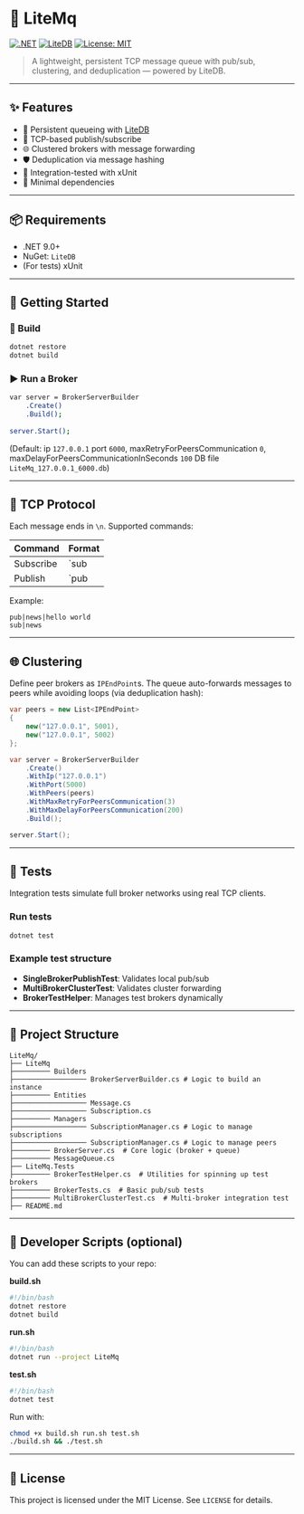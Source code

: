 # 🔌 LiteMq

[![.NET](https://img.shields.io/badge/.NET-9.0-blue)](https://dotnet.microsoft.com/)
[![LiteDB](https://img.shields.io/badge/LiteDB-embedded-green)](https://www.litedb.org/)
[![License: MIT](https://img.shields.io/badge/license-MIT-lightgrey.svg)](https://opensource.org/licenses/MIT)

> A lightweight, persistent TCP message queue with pub/sub, clustering, and deduplication — powered by LiteDB.

---

## ✨ Features

- 🧵 Persistent queueing with [LiteDB](https://www.litedb.org/)
- 🔌 TCP-based publish/subscribe
- 🌐 Clustered brokers with message forwarding
- 🛡 Deduplication via message hashing
- 🧪 Integration-tested with xUnit
- 🧰 Minimal dependencies

---

## 📦 Requirements

- .NET 9.0+
- NuGet: `LiteDB`
- (For tests) xUnit

---

## 🚀 Getting Started

### 🔧 Build

```bash
dotnet restore
dotnet build
```

### ▶️ Run a Broker

```bash
var server = BrokerServerBuilder
    .Create()
    .Build();
    
server.Start();
```

(Default: ip `127.0.0.1` port `6000`, maxRetryForPeersCommunication `0`, maxDelayForPeersCommunicationInSeconds `100` DB file `LiteMq_127.0.0.1_6000.db`)

---

## 📡 TCP Protocol

Each message ends in `\n`. Supported commands:

| Command      | Format                        |
|--------------|-------------------------------|
| Subscribe    | `sub|topic`                   |
| Publish      | `pub|topic|payload`           |

Example:  
```text
pub|news|hello world
sub|news
```

---

## 🌐 Clustering

Define peer brokers as `IPEndPoint`s. The queue auto-forwards messages to peers while avoiding loops (via deduplication hash):

```csharp    
var peers = new List<IPEndPoint>
{
    new("127.0.0.1", 5001),
    new("127.0.0.1", 5002)
};

var server = BrokerServerBuilder
    .Create()
    .WithIp("127.0.0.1")
    .WithPort(5000)
    .WithPeers(peers)
    .WithMaxRetryForPeersCommunication(3)
    .WithMaxDelayForPeersCommunication(200)
    .Build();

server.Start();
```

---

## 🧪 Tests

Integration tests simulate full broker networks using real TCP clients.

### Run tests

```bash
dotnet test
```

### Example test structure

- **SingleBrokerPublishTest**: Validates local pub/sub
- **MultiBrokerClusterTest**: Validates cluster forwarding
- **BrokerTestHelper**: Manages test brokers dynamically

---

## 📁 Project Structure

```
LiteMq/
├── LiteMq
├───────── Builders
├────────────────── BrokerServerBuilder.cs # Logic to build an instance
├───────── Entities
├────────────────── Message.cs
├────────────────── Subscription.cs
├───────── Managers
├────────────────── SubscriptionManager.cs # Logic to manage subscriptions
├────────────────── SubscriptionManager.cs # Logic to manage peers
├───────── BrokerServer.cs  # Core logic (broker + queue)
├───────── MessageQueue.cs
├── LiteMq.Tests
├───────── BrokerTestHelper.cs  # Utilities for spinning up test brokers
├───────── BrokerTests.cs  # Basic pub/sub tests
├───────── MultiBrokerClusterTest.cs  # Multi-broker integration test
├── README.md
```

---

## 🧰 Developer Scripts (optional)

You can add these scripts to your repo:

**build.sh**
```bash
#!/bin/bash
dotnet restore
dotnet build
```

**run.sh**
```bash
#!/bin/bash
dotnet run --project LiteMq
```

**test.sh**
```bash
#!/bin/bash
dotnet test
```

Run with:
```bash
chmod +x build.sh run.sh test.sh
./build.sh && ./test.sh
```

---

## 📜 License

This project is licensed under the MIT License. See `LICENSE` for details.
